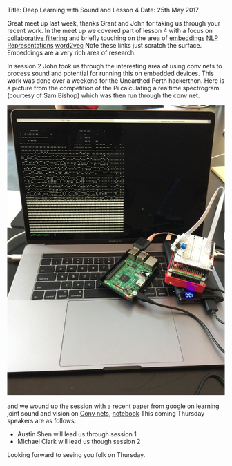Title: Deep Learning with Sound and Lesson 4
Date: 25th May 2017

Great meet up last week, thanks Grant and John for taking us through your recent work.
In the meet up we covered part of lesson 4 with a focus on [collaborative filtering](https://en.m.wikipedia.org/wiki/Collaborative_filtering) and briefly touching on the area of [embeddings](https://github.com/fastai/courses/blob/master/deeplearning1/excel/collab_filter.xlsx) [NLP Representations](http://colah.github.io/posts/2014-07-NLP-RNNs-Representations/)
[word2vec](https://www.tensorflow.org/tutorials/word2vec) Note these links just scratch the surface. Embeddings are a very rich area of research.

In session 2 John took us through the interesting area of using conv nets to process sound and potential for running this on embedded devices. This work was done over a weekend for the Unearthed Perth hackerthon. Here is a picture from the competition of the Pi calculating a realtime spectrogram (courtesy of Sam Bishop) which was then run through the conv net.

![Deep Learning on RPi](images/rpinet.jpg)

and we wound up the session with a recent paper from google on learning joint sound and vision on [Conv nets](https://arxiv.org/pdf/1705.08168.pdf), [notebook](https://github.com/pmlg/notebooks/blob/master/Convert%20Soundnet%20to%20Keras.ipynb)
This coming Thursday speakers are as follows:

+ Austin Shen will lead us through session 1
+ Michael Clark will lead us though session 2

Looking forward to seeing you folk on Thursday.
